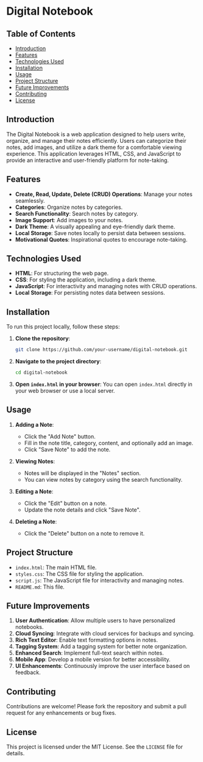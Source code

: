 # Digital Notebook

## Table of Contents
- [Introduction](#introduction)
- [Features](#features)
- [Technologies Used](#technologies-used)
- [Installation](#installation)
- [Usage](#usage)
- [Project Structure](#project-structure)
- [Future Improvements](#future-improvements)
- [Contributing](#contributing)
- [License](#license)

## Introduction

The Digital Notebook is a web application designed to help users write, organize, and manage their notes efficiently. Users can categorize their notes, add images, and utilize a dark theme for a comfortable viewing experience. This application leverages HTML, CSS, and JavaScript to provide an interactive and user-friendly platform for note-taking.

## Features

- **Create, Read, Update, Delete (CRUD) Operations**: Manage your notes seamlessly.
- **Categories**: Organize notes by categories.
- **Search Functionality**: Search notes by category.
- **Image Support**: Add images to your notes.
- **Dark Theme**: A visually appealing and eye-friendly dark theme.
- **Local Storage**: Save notes locally to persist data between sessions.
- **Motivational Quotes**: Inspirational quotes to encourage note-taking.

## Technologies Used

- **HTML**: For structuring the web page.
- **CSS**: For styling the application, including a dark theme.
- **JavaScript**: For interactivity and managing notes with CRUD operations.
- **Local Storage**: For persisting notes data between sessions.

## Installation

To run this project locally, follow these steps:

1. **Clone the repository**:
    ```sh
    git clone https://github.com/your-username/digital-notebook.git
    ```
2. **Navigate to the project directory**:
    ```sh
    cd digital-notebook
    ```

3. **Open `index.html` in your browser**:
    You can open `index.html` directly in your web browser or use a local server.

## Usage

1. **Adding a Note**:
   - Click the "Add Note" button.
   - Fill in the note title, category, content, and optionally add an image.
   - Click "Save Note" to add the note.

2. **Viewing Notes**:
   - Notes will be displayed in the "Notes" section.
   - You can view notes by category using the search functionality.

3. **Editing a Note**:
   - Click the "Edit" button on a note.
   - Update the note details and click "Save Note".

4. **Deleting a Note**:
   - Click the "Delete" button on a note to remove it.

## Project Structure


- `index.html`: The main HTML file.
- `styles.css`: The CSS file for styling the application.
- `script.js`: The JavaScript file for interactivity and managing notes.
- `README.md`: This file.

## Future Improvements

1. **User Authentication**: Allow multiple users to have personalized notebooks.
2. **Cloud Syncing**: Integrate with cloud services for backups and syncing.
3. **Rich Text Editor**: Enable text formatting options in notes.
4. **Tagging System**: Add a tagging system for better note organization.
5. **Enhanced Search**: Implement full-text search within notes.
6. **Mobile App**: Develop a mobile version for better accessibility.
7. **UI Enhancements**: Continuously improve the user interface based on feedback.

## Contributing

Contributions are welcome! Please fork the repository and submit a pull request for any enhancements or bug fixes.

## License

This project is licensed under the MIT License. See the `LICENSE` file for details.
